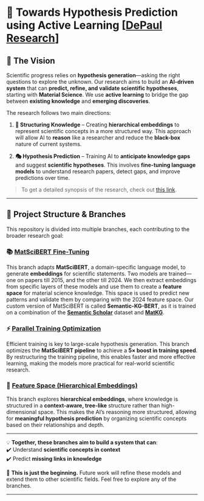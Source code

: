 # 🚀 Towards Hypothesis Prediction using Active Learning [[DePaul Research](https://drive.google.com/file/d/17-rAkKbAvTCTzBNMniW6QPe66BzO36h-/view?usp=sharing)]

## 🧠 **The Vision**  

Scientific progress relies on **hypothesis generation**—asking the right questions to explore the unknown. Our research aims to build an **AI-driven system** that can **predict, refine, and validate scientific hypotheses**, starting with **Material Science**. We use **active learning** to bridge the gap between **existing knowledge** and **emerging discoveries**.

The research follows two main directions:

1. **🧩 Structuring Knowledge** – Creating **hierarchical embeddings** to represent scientific concepts in a more structured way. This approach will allow AI to **reason** like a researcher and reduce the **black-box** nature of current systems.
  
2. **🎭 Hypothesis Prediction** – Training AI to **anticipate knowledge gaps** and suggest **scientific hypotheses**. This involves **fine-tuning language models** to understand research papers, detect gaps, and improve predictions over time.

> To get a detailed synopsis of the research, check out [this link](https://drive.google.com/file/d/17-rAkKbAvTCTzBNMniW6QPe66BzO36h-/view?usp=sharing).

---

## 🔀 **Project Structure & Branches**  

This repository is divided into multiple branches, each contributing to the broader research goal:

### 📚 **[MatSciBERT Fine-Tuning](https://github.com/Stark16/Hypothesis_Generation_Active_Learning/tree/matscibert)**  
This branch adapts **MatSciBERT**, a domain-specific language model, to generate **embeddings** for scientific statements. Two models are trained—one on papers till 2015, and the other till 2024. We then extract embeddings from specific layers of these models and use them to create a **feature space** for material science knowledge. This space is used to predict new patterns and validate them by comparing with the 2024 feature space. Our custom version of MatSciBERT is called **Semantic-KG-BERT**, as it is trained on a combination of the **[Semantic Scholar](https://www.semanticscholar.org/)** dataset and **[MatKG](https://openreview.net/pdf?id=cR1iE6MQ1y)**.

### ⚡ **[Parallel Training Optimization](https://github.com/Stark16/Hypothesis_Generation_Active_Learning/tree/parallel_training)**  
Efficient training is key to large-scale hypothesis generation. This branch optimizes the **MatSciBERT pipeline** to achieve a **5× boost in training speed**. By restructuring the training pipeline, this enables faster and more effective learning, making the models more practical for real-world scientific research.

### 🌳 **[Feature Space (Hierarchical Embeddings)](https://github.com/Stark16/Hypothesis_Generation_Active_Learning/tree/feature_space)**  
This branch explores **hierarchical embeddings**, where knowledge is structured in a **context-aware, tree-like** structure rather than high-dimensional space. This makes the AI’s reasoning more structured, allowing for **meaningful hypothesis prediction** by organizing scientific concepts based on their relationships and depth.

---

💡 **Together, these branches aim to build a system that can**:  
✔️ Understand **scientific concepts in context**  
✔️ Predict **missing links in knowledge**  

🚀 **This is just the beginning.** Future work will refine these models and extend them to other scientific fields. Feel free to explore any of the branches.

---
